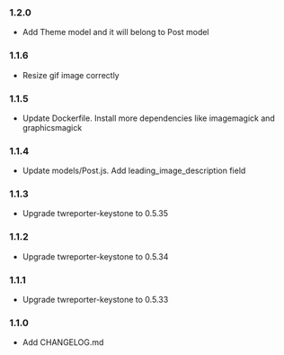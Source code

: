 ### 1.2.0
- Add Theme model and it will belong to Post model

### 1.1.6
- Resize gif image correctly 

### 1.1.5
- Update Dockerfile. Install more dependencies like imagemagick and graphicsmagick

### 1.1.4
- Update models/Post.js. Add leading_image_description field

### 1.1.3
- Upgrade twreporter-keystone to 0.5.35 

### 1.1.2
- Upgrade twreporter-keystone to 0.5.34 

### 1.1.1
- Upgrade twreporter-keystone to 0.5.33 

### 1.1.0
- Add CHANGELOG.md
